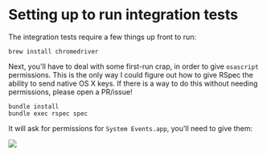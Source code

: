 # Setting up to run integration tests

The integration tests require a few things up front to run:

```
brew install chromedriver
```

Next, you'll have to deal with some first-run crap, in order to give
`osascript` permissions. This is the only way I could figure out how to give
RSpec the ability to send native OS X keys. If there is a way to do this
without needing permissions, please open a PR/issue!

```
bundle install
bundle exec rspec spec
```

It will ask for permissions for `System Events.app`, you'll need to give them:

![](https://user-images.githubusercontent.com/59429/70395829-c00cdf00-19b7-11ea-91c2-50cefe25b329.png)
